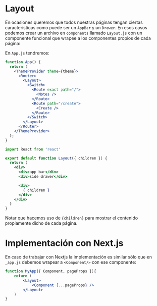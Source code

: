 # Layout
En ocasiones queremos que todos nuestras páginas tengan ciertas características como puede ser un `AppBar` y un `Drawer`. En esos casos podemos crear un archivo en `components` llamado `Layout.js` con un componente funcional que wrapee a los componentes propios de cada página:

En `App.js` tendremos:
```jsx
function App() {
  return (
    <ThemeProvider theme={theme}>
      <Router>
        <Layout>
          <Switch>
            <Route exact path="/">
              <Notes />
            </Route>
            <Route path="/create">
              <Create />
            </Route>
          </Switch>
        </Layout>
      </Router>
    </ThemeProvider>
  );
}
```

```jsx
import React from 'react'

export default function Layout({ children }) {
  return (
    <div>
      <div>app bar</div>
      <div>side drawer</div>

      <div>
        { children }
      </div>
    </div>
  )
}
```

Notar que hacemos uso de `{children}` para mostrar el contenido propiamente dicho de cada página.

# Implementación con Next.js
En caso de trabajar con Nextjs la implementación es similar sólo que en `_app.js` debemos wrapear a `<Component/>` con ese componente:
```jsx
function MyApp({ Component, pageProps }){
	return (
		<Layout>
			<Component {...pageProps} />
		</Layout>
	)
}
```



```jsx

```